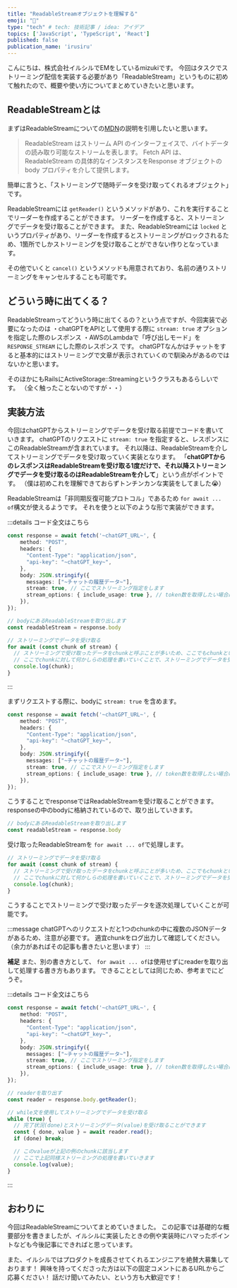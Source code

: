 ```yaml
---
title: "ReadableStreamオブジェクトを理解する"
emoji: "📡"
type: "tech" # tech: 技術記事 / idea: アイデア
topics: ['JavaScript', 'TypeScript', 'React']
published: false
publication_name: 'irusiru'
---
```


こんにちは、株式会社イルシルでEMをしているmizukiです。
今回はタスクでストリーミング配信を実装する必要があり「ReadableStream」というものに初めて触れたので、概要や使い方についてまとめていきたいと思います。

## ReadableStreamとは

まずはReadableStreamについての[MDN](https://developer.mozilla.org/ja/docs/Web/API/ReadableStream)の説明を引用したいと思います。

> ReadableStream はストリーム API のインターフェイスで、バイトデータの読み取り可能なストリームを表します。 Fetch API は、 ReadableStream の具体的なインスタンスをResponse オブジェクトの body プロパティを介して提供します。

簡単に言うと、「ストリーミングで随時データを受け取ってくれるオブジェクト」です。

ReadableStreamには `getReader()` というメソッドがあり、これを実行することでリーダーを作成することができます。
リーダーを作成すると、ストリーミングでデータを受け取ることができます。
また、ReadableStreamには `locked` というプロパティがあり、リーダーを作成するとストリーミングがロックされるため、1箇所でしかストリーミングを受け取ることができない作りとなっています。

その他でいくと `cancel()` というメソッドも用意されており、名前の通りストリーミングをキャンセルすることも可能です。

## どういう時に出てくる？

ReadableStreamってどういう時に出てくるの？という点ですが、今回実装で必要になったのは
・chatGPTをAPIとして使用する際に `stream: true` オプションを指定した際のレスポンス
・AWSのLambdaで「呼び出しモード」を `RESPONSE_STREAM` にした際のレスポンス
です。
chatGPTなんかはチャットをすると基本的にはストリーミングで文章が表示されていくので馴染みがあるのではないかと思います。

そのほかにもRailsにActiveStorage::Streamingというクラスもあるらしいです。
（全く触ったことないのですが・・）

## 実装方法

今回はchatGPTからストリーミングでデータを受け取る前提でコードを書いていきます。
chatGPTのリクエストに `stream: true` を指定すると、レスポンスにこのReadableStreamが含まれています。
それ以降は、ReadableStreamを介してストリーミングでデータを受け取っていく実装となります。
「**chatGPTからのレスポンスはReadableStreamを受け取る1度だけで、それ以降ストリーミングでデータを受け取るのはReadableStreamを介して**」という点がポイントです。
（僕は初めこれを理解できておらずトンチンカンな実装をしてました😭）

ReadableStreamは「非同期反復可能プロトコル」であるため `for await ... of`構文が使えるようです。
それを使うと以下のような形で実装ができます。

:::details コード全文はこちら
```ts
const response = await fetch('~chatGPT_URL~', {
    method: "POST",
    headers: {
      "Content-Type": "application/json",
      "api-key": "~chatGPT_key~",
    },
    body: JSON.stringify({
      messages: ["~チャットの履歴データ~"],
      stream: true, // ここでストリーミング指定をします
      stream_options: { include_usage: true }, // token数を取得したい場合は明示的に指定する必要があります
    }),
});

// bodyにあるReadableStreamを取り出します
const readableStream = response.body

// ストリーミングでデータを受け取る
for await (const chunk of stream) {
  // ストリーミングで受け取ったデータをchunkと呼ぶことが多いため、ここでもchunkという変数で定義していきます
  // ここでchunkに対して何かしらの処理を書いていくことで、ストリーミングでデータを受け取り次第処理をすることが可能です。
  console.log(chunk);
}
```
:::

まずリクエストする際に、bodyに `stream: true` を含めます。
```ts
const response = await fetch('~chatGPT_URL~', {
    method: "POST",
    headers: {
      "Content-Type": "application/json",
      "api-key": "~chatGPT_key~",
    },
    body: JSON.stringify({
      messages: ["~チャットの履歴データ~"],
      stream: true, // ここでストリーミング指定をします
      stream_options: { include_usage: true }, // token数を取得したい場合は明示的に指定する必要があります
    }),
});
```
こうすることでresponseではReadableStreamを受け取ることができます。
responseの中のbodyに格納されているので、取り出していきます。
```ts
// bodyにあるReadableStreamを取り出します
const readableStream = response.body
```
受け取ったReadableStreamを `for await ... of`で処理します。

```ts
// ストリーミングでデータを受け取る
for await (const chunk of stream) {
  // ストリーミングで受け取ったデータをchunkと呼ぶことが多いため、ここでもchunkという変数で定義していきます
  // ここでchunkに対して何かしらの処理を書いていくことで、ストリーミングでデータを受け取り次第処理をすることが可能です。
  console.log(chunk);
}
```

こうすることでストリーミングで受け取ったデータを逐次処理していくことが可能です。

:::message
chatGPTへのリクエストだと1つのchunkの中に複数のJSONデータがあるため、注意が必要です。
適宜chunkをログ出力して確認してください。
（余力があればその記事も書きたいと思います）
:::


**補足**
また、別の書き方として、 `for await ... of`は使用せずにreaderを取り出して処理する書き方もあります。
できることとしては同じため、参考までにどうぞ。

:::details コード全文はこちら
```ts
const response = await fetch('~chatGPT_URL~', {
    method: "POST",
    headers: {
      "Content-Type": "application/json",
      "api-key": "~chatGPT_key~",
    },
    body: JSON.stringify({
      messages: ["~チャットの履歴データ~"],
      stream: true, // ここでストリーミング指定をします
      stream_options: { include_usage: true }, // token数を取得したい場合は明示的に指定する必要があります
    }),
});

// readerを取り出す
const reader = response.body.getReader();

// while文を使用してストリーミングでデータを受け取る
while (true) {
  // 完了状況(done)とストリーミングデータ(value)を受け取ることができます
  const { done, value } = await reader.read();
  if (done) break;

  // このvalueが上記の例のchunkに該当します
  // ここで上記同様ストリーミングの処理を書いていきます
  console.log(value);
}
```
:::


## おわりに

今回はReadableStreamについてまとめていきました。
この記事では基礎的な概要部分を書きましたが、イルシルに実装したときの例や実装時にハマったポイントなども今後記事にできればと思っています。

また、イルシルではプロダクトを成長させてくれるエンジニアを絶賛大募集しております！
興味を持ってくださった方は以下の固定コメントにあるURLからご応募ください！
話だけ聞いてみたい、という方も大歓迎です！
